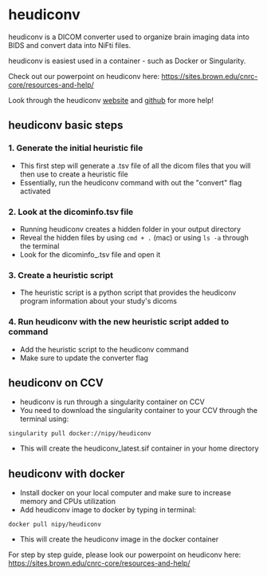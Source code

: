 # heudiconv

heudiconv is a DICOM converter used to organize brain imaging data into BIDS and convert data into NiFti files.

heudiconv is easiest used in a container - such as Docker or Singularity.

Check out our powerpoint on heudiconv here: https://sites.brown.edu/cnrc-core/resources-and-help/

Look through the heudiconv [website](https://heudiconv.readthedocs.io/en/latest/) and [github](https://github.com/nipy/heudiconv) for more help!

## heudiconv basic steps

### 1. Generate the initial heuristic file
   - This first step will generate a .tsv file of all the dicom files that you will then use to create a heuristic file
   - Essentially, run the heudiconv command with out the "convert" flag activated

### 2. Look at the dicominfo.tsv file
  - Running heudiconv creates a hidden folder in your output directory
  - Reveal the hidden files by using ``` cmd + . ``` (mac) or using ``` ls -a ``` through the terminal
  - Look for the dicominfo_.tsv file and open it

### 3. Create a heuristic script
  - The heuristic script is a python script that provides the heudiconv program information about your study's dicoms

### 4. Run heudiconv with the new heuristic script added to command
  - Add the heuristic script to the heudiconv command
  - Make sure to update the converter flag       

## heudiconv on CCV

- heudiconv is run through a singularity container on CCV
- You need to download the singularity container to your CCV through the terminal using: 
``` 
singularity pull docker://nipy/heudiconv
```
- This will create the heudiconv_latest.sif container in your home directory

## heudiconv with docker

- Install docker on your local computer and make sure to increase memory and CPUs utilization
- Add heudiconv image to docker by typing in terminal:
```
docker pull nipy/heudiconv
```
- This will create the heudiconv image in the docker container 

For step by step guide, please look our powerpoint on heudiconv here: https://sites.brown.edu/cnrc-core/resources-and-help/
